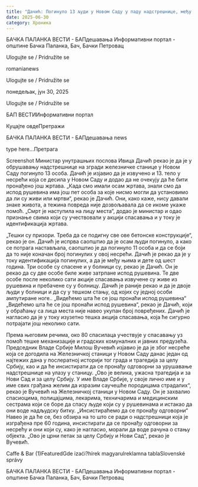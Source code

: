 ```yaml
---
title: "Дачић: Погинуло 13 људи у Новом Саду у паду надстрешнице, међу њима и дете"
date: 2025-06-30
category: Хроника
---
```


БАЧКА ПАЛАНКА ВЕСТИ - БАПдешавања Информативни портал - општине Бачка Паланка, Бач, Бачки Петровац

Ulogujte se / Pridružite se

romanianews

Ulogujte se / Pridružite se

понедељак, јун 30, 2025

Ulogujte se / Pridružite se

БАП ВЕСТИИнформативни портал

Куцајте овдеПретражи

БАЧКА ПАЛАНКА ВЕСТИ - БАПдешавања news

type here...Претрага

Screenshot
            Министар унутрашњих послова Ивица Дачић рекао је да је у обрушавању надстрешнице на згради железничке станице у Новом Саду погинуло 13 особа. Дачић је изјавио да је извучено и 13. тело у несрећи која се десила у Новом Саду и додао да не очекују да ће бити пронађено још жртава.
„Када смо имали осам жртава, знали смо да испод рушевина има још пет особа за које нисмо могли да установимо да ли су живи или мртви“, рекао је Дачић. Они, како каже, нису давали знаке живота, а тежина повреда није дозвољавала да се икоме укаже помоћ.
„Смрт је наступила на лицу места“, додао је министар и одао признање свима који су учествовали у акцији спасавања и у току је идентификација жртава.


„Тешки су призори. Треба да се подигну све ове бетонске конструкције“, рекао је он.
Дачић је испрва саопштио да је осам људи погинуло, а како се потрага настављала, саопштио је да погинуло 11 особа и да се боји да то није коначан број погинулих у овој несрећи. Дачић је рекао да је у току идентификација погинулих, а да је међу њима и дете од шест година.
Три особе су спасене и у болници су, рекао је Дачић. Он је рекао да су две особе биле живе затрпане испод рушевина. Те две особе после неколико сати акције спасавања извучене су живе из рушевина и пребачене су у болницу.
Дачић је раније рекао и да је двоје људи у болници и да су у тешком стању, од којих су једној особи ампутиране ноге..
„Видећемо шта ће се још пронаћи испод рушевина“
„Видећемо шта ће се још пронаћи испод рушевина“, рекао је Дачић, који у обраћању са лица места није навео укупан број повређених.
Дачић је нагласио да је у току изузетно тешка акција спасавања, која ће сигурно потрајати још неколико сати.


Према његовим речима, око 80 спасилаца учествује у спасавању уз помоћ тешке механизације и градских комуналних и јавних предузећа.
Председник Владе Србије Милош Вучевић изјавио је да је због несреће која се догодила на Железничкој станици у Новом Саду данас један од најтежих дана у послератној историји тог града и трагедија за целу Србију, као и да ће инсистирати да се пронађу одговорни за урушавање надстрешнице на улазу у станицу.
„Ово је велика, ужасна трагедија и за Нови Сад и за целу Србију. У име Владе Србије, у своје лично име и у име свих грађана желим да изразим саучешће породицама страдалих“, рекао је Вучевић на Железничкој станици у Новом Саду.
Он је захвалио спасиоцима, полицајцима, лекарима, техничарима и медицинским сестрама који се боре да спасу људе који су у рушевинама и истакао да они воде надљудску битку.
„Инсистираћемо да се пронађу одговорни“
Навео је да ће се, без обзира на то што се ради о надстрешници која је изграђена пре 60 година, инсистирати да се пронађу одговорни за несрећу и они који су, како је нагласио, морали да воде рачуна о стању објекта.
„Ово је црни петак за целу Србију и Нови Сад“, рекао је Вучевић.

Caffe & Bar (1)FeaturedGde izaći?hírek magyarulreklamna tablaSlovenské správy

БАЧКА ПАЛАНКА ВЕСТИ - БАПдешавања Информативни портал - општине Бачка Паланка, Бач, Бачки Петровац
